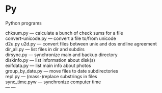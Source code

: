 # Py
Python programs

chksum.py          — calculate a bunch of check sums for a file  
convert-unicode.py — convert a file to/from unicode  
d2u.py u2d.py      — convert files between unix and dos endline agreement  
dir_all.py         — list files in dir and subdirs  
dirsync.py         — synchronize main and backup directory  
diskinfo.py        — list information about disk(s)  
exifdata.py        — list main info about photos  
group_by_date.py   — move files to date subdirectories  
repl.py            — (mass-)replace substrings in files  
sync_time.pyw      — synchronize computer time  
—
—
